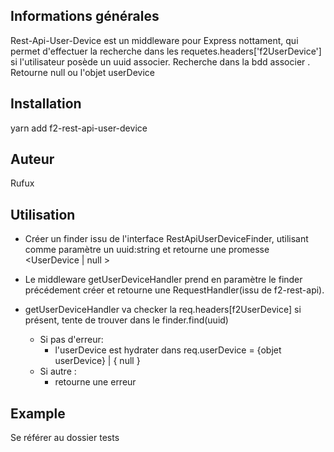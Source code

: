 ## Informations générales
Rest-Api-User-Device est un middleware pour Express nottament, qui permet d'effectuer la recherche dans les requetes.headers['f2UserDevice'] si l'utilisateur posède un uuid associer. Recherche dans la bdd associer . Retourne null ou l'objet userDevice

## Installation

yarn add f2-rest-api-user-device

## Auteur

Rufux

## Utilisation

- Créer un finder issu de l'interface RestApiUserDeviceFinder, utilisant comme paramètre un uuid:string et retourne une promesse <UserDevice | null >

- Le middleware getUserDeviceHandler prend en paramètre le finder précédement créer et retourne une RequestHandler(issu de f2-rest-api).

- getUserDeviceHandler va checker la req.headers[f2UserDevice] si présent, tente de trouver dans le finder.find(uuid)
    - Si pas d'erreur:
        - l'userDevice est hydrater dans req.userDevice = {objet userDevice} | { null }
    - Si autre :
        - retourne une erreur

## Example

Se référer au dossier tests    